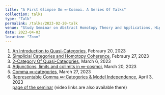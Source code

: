 ```yaml
---
title: "A First Glimpse On ∞-Cosmoi. A Series Of Talks"
collection: talks
type: "Talk"
permalink: /talks/2023-02-20-talk
venue: "Study Seminar on Abstract Homotopy Theory and Applications, Higher School of Economics, Independent University of Moscow"
date: 2023-04-03
location: "Zoom"
---
```


1. [An Introduction to Quasi-Categories](https://magisterlud.github.io/files/Quasi%20categories.pdf), Febraury 20, 2023    
2. [Simplicial Categories and Homotopy Coherence](https://magisterlud.github.io/files/Homotopy%20coherence.pdf), Febraury 27, 2023    
3. [2-Category Of Quasi-Categories](https://magisterlud.github.io/files/2-cat%20of%20qCat%20and%20intro%20to%20∞-cosmoi.pdf), March 6, 2023  
4. [Adjunctions, limits and colimits in $\infty$-cosmoi](https://magisterlud.github.io/files/Adjunctions,%20limits%20and%20colimits%20in%20∞-cosmoi.pdf), March 20, 2023  
5. [Comma $\infty$-categories](https://magisterlud.github.io/files/Comma%20∞-category.pdf), March 27, 2023  
6. [Representable Comma $\infty$-Categories & Model Independence](https://magisterlud.github.io/files/Model%20Independence.pdf), April 3, 2023  
[page of the seminar](https://researchseminars.org/seminar/HomotopyTheoryAndApps) (video links are also available there)
